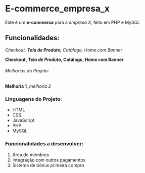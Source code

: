 # E-commerce_empresa_x
Este é um **e-commerce** para a *empresa X*, feito em PHP e MySQL

## Funcionalidades:

_Checkout, **Tela de Produto**, Catálogo, Home com Banner_

**Checkout, _Tela de Produto_, Catálogo, Home com Banner**

###### Melhorias do Projeto:

__Melhoria 1__, _melhoria 2_

### Linguagens do Projeto:

* HTML
* CSS
* JavaScript
* PHP
* MySQL

### Funcionalidades a desenvolver:

1. Área de membros
2. Integração com outros pagamentos
3. Sistema de bônus primeira compra